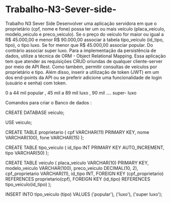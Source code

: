# Trabalho-N3-Sever-side-
Trabalho N3 Sever Side
Desenvolver uma aplicação servidora em que o proprietário (cpf, nome e fone) possa ter um ou mais veículo (placa_veiculo, modelo_veiculo e preco_veiculo). Se o preço do veículo for maior ou igual a R$ 45.000,00 e menor R$ 90.000,00 associar à tabela tipo_veículo (id_tipo, tipo), o tipo luxo. Se for menor que R$ 45.000,00 associar popular. Do contrário associar super luxo. Para a implementação da persistência de dados, utilize a técnica de ORM - Object Relational Mapping. Essa aplicação tem que atender as requisições CRUD oriundas de qualquer cliente-server por meio de API Rest. Como também, permitir consultas de veículos por proprietário e tipo. Além disso, inserir a utilização de token (JWT) em um dos end-points da API ou se preferir adicione uma funcionalidade de login (usuário e senha) com token. 


0 a 44 mil popular , 45 mil a 89 mil luxo , 90 mil .... super- luxo

Comandos para criar  o Banco de dados :


CREATE DATABASE veiculo;

USE veiculo;

CREATE TABLE proprietario (
    cpf VARCHAR(11) PRIMARY KEY,
    nome VARCHAR(100),
    fone VARCHAR(15)
);

CREATE TABLE tipo_veiculo (
    id_tipo INT PRIMARY KEY AUTO_INCREMENT,
    tipo VARCHAR(50)
);

CREATE TABLE veiculo (
    placa_veiculo VARCHAR(10) PRIMARY KEY,
    modelo_veiculo VARCHAR(100),
    preco_veiculo DECIMAL(10, 2),
    cpf_proprietario VARCHAR(11),
    id_tipo INT,
    FOREIGN KEY (cpf_proprietario) REFERENCES proprietario(cpf),
    FOREIGN KEY (id_tipo) REFERENCES tipo_veiculo(id_tipo)
);

INSERT INTO tipo_veiculo (tipo) VALUES ('popular'), ('luxo'), ('super luxo');
